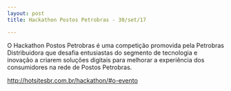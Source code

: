 ```yaml
---
layout: post
title: Hackathon Postos Petrobras - 30/set/17

---
```


O Hackathon Postos Petrobras é uma competição promovida pela Petrobras Distribuidora que desafia entusiastas do segmento de tecnologia e inovação a criarem soluções digitais para melhorar a experiência dos consumidores na rede de Postos Petrobras.

http://hotsitesbr.com.br/hackathon/#o-evento

